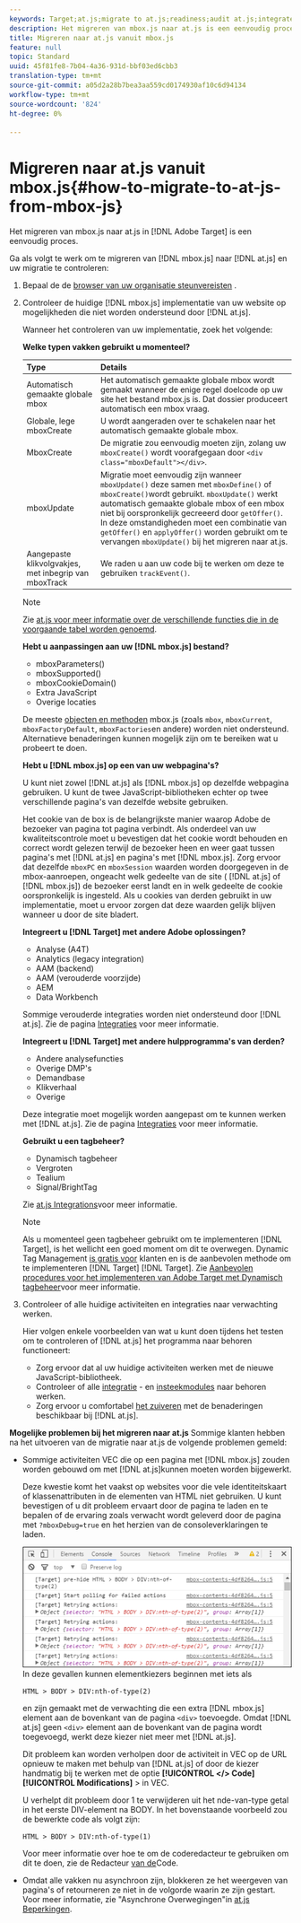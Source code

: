 ```yaml
---
keywords: Target;at.js;migrate to at.js;readiness;audit at.js;integrate at.js
description: Het migreren van mbox.js naar at.js is een eenvoudig proces.
title: Migreren naar at.js vanuit mbox.js
feature: null
topic: Standard
uuid: 45f81fe8-7b04-4a36-931d-bbf03ed6cbb3
translation-type: tm+mt
source-git-commit: a05d2a28b7bea3aa559cd0174930af10c6d94134
workflow-type: tm+mt
source-wordcount: '824'
ht-degree: 0%

---
```



# Migreren naar at.js vanuit mbox.js{#how-to-migrate-to-at-js-from-mbox-js}

Het migreren van mbox.js naar at.js in [!DNL Adobe Target] is een eenvoudig proces.

Ga als volgt te werk om te migreren van [!DNL mbox.js] naar [!DNL at.js] en uw migratie te controleren:

1. Bepaal de de [browser van uw organisatie steunvereisten](/help/c-implementing-target/c-considerations-before-you-implement-target/supported-browsers.md#reference_01B4BF99E7D545A7998773202A2F6100) .
1. Controleer de huidige [!DNL mbox.js] implementatie van uw website op mogelijkheden die niet worden ondersteund door [!DNL at.js].

   Wanneer het controleren van uw implementatie, zoek het volgende:

   **Welke typen vakken gebruikt u momenteel?**

   | Type | Details |
   |--- |--- |
   | Automatisch gemaakte globale mbox | Het automatisch gemaakte globale mbox wordt gemaakt wanneer de enige regel doelcode op uw site het bestand mbox.js is. Dat dossier produceert automatisch een mbox vraag. |
   | Globale, lege mboxCreate | U wordt aangeraden over te schakelen naar het automatisch gemaakte globale mbox. |
   | MboxCreate | De migratie zou eenvoudig moeten zijn, zolang uw `mboxCreate()` wordt voorafgegaan door `<div class="mboxDefault"></div>`. |
   | mboxUpdate | Migratie moet eenvoudig zijn wanneer `mboxUpdate()` deze samen met `mboxDefine()` of `mboxCreate()`wordt gebruikt. `mboxUpdate()` werkt automatisch gemaakte globale mbox of een mbox niet bij oorspronkelijk gecreeerd door `getOffer()`. In deze omstandigheden moet een combinatie van `getOffer()` en `applyOffer()` worden gebruikt om te vervangen `mboxUpdate()` bij het migreren naar at.js. |
   | Aangepaste klikvolgvakjes, met inbegrip van mboxTrack | We raden u aan uw code bij te werken om deze te gebruiken `trackEvent()`. |

   >[!NOTE]
   >
   >Zie [at.js voor meer informatie over de verschillende functies die in de voorgaande tabel worden genoemd](/help/c-implementing-target/c-implementing-target-for-client-side-web/cmp-atjs-functions.md).

   **Hebt u aanpassingen aan uw [!DNL mbox.js] bestand?**

   * mboxParameters()
   * mboxSupported()
   * mboxCookieDomain()
   * Extra JavaScript
   * Overige locaties

   De meeste [objecten en methoden](/help/c-target/c-visitor-profile/variables-profiles-parameters-methods.md#section_8C78059D15D9452F95636A5640188537) mbox.js (zoals `mbox`, `mboxCurrent`, `mboxFactoryDefault`, `mboxFactories`en andere) worden niet ondersteund. Alternatieve benaderingen kunnen mogelijk zijn om te bereiken wat u probeert te doen.

   **Hebt u [!DNL mbox.js] op een van uw webpagina&#39;s?**

   U kunt niet zowel [!DNL at.js] als [!DNL mbox.js] op dezelfde webpagina gebruiken. U kunt de twee JavaScript-bibliotheken echter op twee verschillende pagina&#39;s van dezelfde website gebruiken.

   Het cookie van de box is de belangrijkste manier waarop Adobe de bezoeker van pagina tot pagina verbindt. Als onderdeel van uw kwaliteitscontrole moet u bevestigen dat het cookie wordt behouden en correct wordt gelezen terwijl de bezoeker heen en weer gaat tussen pagina&#39;s met [!DNL at.js] en pagina&#39;s met [!DNL mbox.js]. Zorg ervoor dat dezelfde `mboxPC` en `mboxSession` waarden worden doorgegeven in de mbox-aanroepen, ongeacht welk gedeelte van de site ( [!DNL at.js] of [!DNL mbox.js]) de bezoeker eerst landt en in welk gedeelte de cookie oorspronkelijk is ingesteld. Als u cookies van derden gebruikt in uw implementatie, moet u ervoor zorgen dat deze waarden gelijk blijven wanneer u door de site bladert.

   **Integreert u [!DNL Target] met andere Adobe oplossingen?**

   * Analyse (A4T)
   * Analytics (legacy integration)
   * AAM (backend)
   * AAM (verouderde voorzijde)
   * AEM
   * Data Workbench

   Sommige verouderde integraties worden niet ondersteund door [!DNL at.js]. Zie de pagina [Integraties](/help/c-implementing-target/c-implementing-target-for-client-side-web/c-how-atjs-works/target-atjs-integrations.md#concept_C100BC4F073C4B57A608B309D0157B39) voor meer informatie.

   **Integreert u [!DNL Target] met andere hulpprogramma&#39;s van derden?**

   * Andere analysefuncties
   * Overige DMP&#39;s
   * Demandbase
   * Klikverhaal
   * Overige

   Deze integratie moet mogelijk worden aangepast om te kunnen werken met [!DNL at.js]. Zie de pagina [Integraties](/help/c-implementing-target/c-implementing-target-for-client-side-web/c-how-atjs-works/target-atjs-integrations.md#concept_C100BC4F073C4B57A608B309D0157B39) voor meer informatie.

   **Gebruikt u een tagbeheer?**

   * Dynamisch tagbeheer
   * Vergroten
   * Tealium
   * Signal/BrightTag

   Zie [at.js Integrations](/help/c-implementing-target/c-implementing-target-for-client-side-web/c-how-atjs-works/target-atjs-integrations.md#concept_C100BC4F073C4B57A608B309D0157B39)voor meer informatie.

   >[!NOTE]
   >
   >Als u momenteel geen tagbeheer gebruikt om te implementeren [!DNL Target], is het wellicht een goed moment om dit te overwegen. Dynamic Tag Management [is gratis voor](https://dtm.adobe.com) klanten en is de aanbevolen methode om te implementeren [!DNL Target] [!DNL Target]. Zie [Aanbevolen procedures voor het implementeren van Adobe Target met Dynamisch tagbeheer](https://experienceleague.adobe.com/docs/dtm/implementing/overview.html)voor meer informatie.

1. Controleer of alle huidige activiteiten en integraties naar verwachting werken.

   Hier volgen enkele voorbeelden van wat u kunt doen tijdens het testen om te controleren of [!DNL at.js] het programma naar behoren functioneert:

   * Zorg ervoor dat al uw huidige activiteiten werken met de nieuwe JavaScript-bibliotheek.
   * Controleer of alle [integratie](/help/c-implementing-target/c-implementing-target-for-client-side-web/c-how-atjs-works/target-atjs-integrations.md#concept_C100BC4F073C4B57A608B309D0157B39) - en [insteekmodules](/help/c-implementing-target/c-implementing-target-for-client-side-web/t-mbox-download/c-target-atjs-implementation/target-atjs-plugins.md#concept_F5D4C0A4DACF41409CC42FDD93B13FAF) naar behoren werken.
   * Zorg ervoor u comfortabel [het zuiveren](/help/c-implementing-target/c-implementing-target-for-client-side-web/c-target-debugging-atjs/target-debugging-atjs.md#concept_CAE591DA8C404C22917584ECD4F7494F) met de benaderingen beschikbaar bij [!DNL at.js].

**Mogelijke problemen bij het migreren naar at.js** Sommige klanten hebben na het uitvoeren van de migratie naar at.js de volgende problemen gemeld:

* Sommige activiteiten VEC die op een pagina met [!DNL mbox.js] zouden worden gebouwd om met [!DNL at.js]kunnen moeten worden bijgewerkt.

   Deze kwestie komt het vaakst op websites voor die vele identiteitskaart of klassenattributen in de elementen van HTML niet gebruiken. U kunt bevestigen of u dit probleem ervaart door de pagina te laden en te bepalen of de ervaring zoals verwacht wordt geleverd door de pagina met `?mboxDebug=true` en het herzien van de consoleverklaringen te laden.

   ![](assets/mboxdebug.png)
In deze gevallen kunnen elementkiezers beginnen met iets als

   ```
   HTML > BODY > DIV:nth-of-type(2)
   ```

   en zijn gemaakt met de verwachting die een extra [!DNL mbox.js] element aan de bovenkant van de pagina `<div>` toevoegde. Omdat [!DNL at.js] geen `<div>` element aan de bovenkant van de pagina wordt toegevoegd, werkt deze kiezer niet meer met [!DNL at.js].

   Dit probleem kan worden verholpen door de activiteit in VEC op de URL opnieuw te maken met behulp van [!DNL at.js] of door de kiezer handmatig bij te werken met de optie **[!UICONTROL </> Code]** **[!UICONTROL Modifications]** > in VEC.

   U verhelpt dit probleem door 1 te verwijderen uit het nde-van-type getal in het eerste DIV-element na BODY. In het bovenstaande voorbeeld zou de bewerkte code als volgt zijn:

   ```
   HTML > BODY > DIV:nth-of-type(1)
   ```

   Voor meer informatie over hoe te om de coderedacteur te gebruiken om dit te doen, zie de Redacteur [van de](/help/c-experiences/c-visual-experience-composer/c-vec-code-editor/vec-code-editor.md#concept_B3A6E9EE3A60406DB640E205EA1745B5)Code.

* Omdat alle vakken nu asynchroon zijn, blokkeren ze het weergeven van pagina&#39;s of retourneren ze niet in de volgorde waarin ze zijn gestart. Voor meer informatie, zie &quot;Asynchrone Overwegingen&quot;in [at.js Beperkingen](/help/c-implementing-target/c-implementing-target-for-client-side-web/t-mbox-download/c-target-atjs-implementation/target-atjs-limitations.md#concept_FA99E4D6EC274552BF45E01AFB76CCAE).
